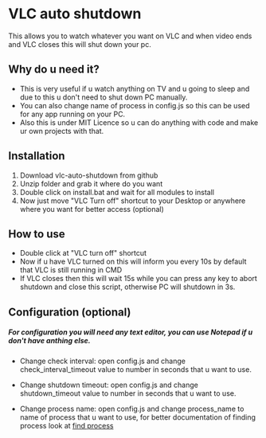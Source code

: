 # VLC auto shutdown

This allows you to watch whatever you want on VLC and when video ends and VLC closes this will shut down your pc.

## Why do u need it?

- This is very useful if u watch anything on TV and u going to sleep and due to this u don't need to shut down PC manually.
- You can also change name of process in config.js so this can be used for any app running on your PC.
- Also this is under MIT Licence so u can do anything with code and make ur own projects with that.


## Installation

1. Download vlc-auto-shutdown from github
2. Unzip folder and grab it where do you want
3. Double click on install.bat and wait for all modules to install
4. Now just move "VLC Turn off" shortcut to your Desktop or anywhere where you want for better access (optional)


## How to use

- Double click at "VLC turn off" shortcut
- Now if u have VLC turned on this will inform you every 10s by default that VLC is still running in CMD
- If VLC closes then this will wait 15s while you can press any key to abort shutdown and close this script, otherwise PC will shutdown in 3s.


## Configuration (optional)

##### For configuration you will need any text editor, you can use Notepad if u don't have anthing else.

- Change check interval: open config.js and change check_interval_timeout value to number in seconds that u want to use.

- Change shutdown timeout: open config.js and change shutdown_timeout value to number in seconds that u want to use.

- Change process name: open config.js and change process_name to name of process that u want to use, for better documentation of finding process look at [find process](https://github.com/yibn2008/find-process)
